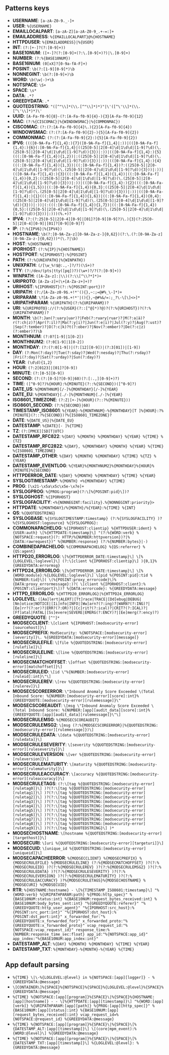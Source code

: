 ## Patterns keys

- **USERNAME**: `[a-zA-Z0-9._-]+`
- **USER**: `%{USERNAME}`
- **EMAILLOCALPART**: `[a-zA-Z][a-zA-Z0-9_.+-=:]+`
- **EMAILADDRESS**: `%{EMAILLOCALPART}@%{HOSTNAME}`
- **HTTPDUSER**: `%{EMAILADDRESS}|%{USER}`
- **INT**: `(?:[+-]?(?:[0-9]+))`
- **BASE10NUM**: `([+-]?(?:[0-9]+(?:\.[0-9]+)?)|\.[0-9]+)`
- **NUMBER**: `(?:%{BASE10NUM})`
- **BASE16NUM**: `(0[xX]?[0-9a-fA-F]+)`
- **POSINT**: `\b(?:[1-9][0-9]*)\b`
- **NONNEGINT**: `\b(?:[0-9]+)\b`
- **WORD**: `\b(\w|-)+\b`
- **NOTSPACE**: `\S+`
- **SPACE**: `\s*`
- **DATA**: `.*?`
- **GREEDYDATA**: `.*`
- **QUOTEDSTRING**: `"([^"\\]*(\\.[^"\\]*)*)"|\'([^\'\\]*(\\.[^\'\\]*)*)\'`
- **UUID**: `[A-Fa-f0-9]{8}-(?:[A-Fa-f0-9]{4}-){3}[A-Fa-f0-9]{12}`
- **MAC**: `(?:%{CISCOMAC}|%{WINDOWSMAC}|%{COMMONMAC})`
- **CISCOMAC**: `(?:(?:[A-Fa-f0-9]{4}\.){2}[A-Fa-f0-9]{4})`
- **WINDOWSMAC**: `(?:(?:[A-Fa-f0-9]{2}-){5}[A-Fa-f0-9]{2})`
- **COMMONMAC**: `(?:(?:[A-Fa-f0-9]{2}:){5}[A-Fa-f0-9]{2})`
- **IPV6**: `((([0-9A-Fa-f]{1,4}:){7}([0-9A-Fa-f]{1,4}|:))|(([0-9A-Fa-f]{1,4}:){6}(:[0-9A-Fa-f]{1,4}|((25[0-5]|2[0-4]\d|1\d\d|[1-9]?\d)(\.(25[0-5]|2[0-4]\d|1\d\d|[1-9]?\d)){3})|:))|(([0-9A-Fa-f]{1,4}:){5}(((:[0-9A-Fa-f]{1,4}){1,2})|:((25[0-5]|2[0-4]\d|1\d\d|[1-9]?\d)(\.(25[0-5]|2[0-4]\d|1\d\d|[1-9]?\d)){3})|:))|(([0-9A-Fa-f]{1,4}:){4}(((:[0-9A-Fa-f]{1,4}){1,3})|((:[0-9A-Fa-f]{1,4})?:((25[0-5]|2[0-4]\d|1\d\d|[1-9]?\d)(\.(25[0-5]|2[0-4]\d|1\d\d|[1-9]?\d)){3}))|:))|(([0-9A-Fa-f]{1,4}:){3}(((:[0-9A-Fa-f]{1,4}){1,4})|((:[0-9A-Fa-f]{1,4}){0,2}:((25[0-5]|2[0-4]\d|1\d\d|[1-9]?\d)(\.(25[0-5]|2[0-4]\d|1\d\d|[1-9]?\d)){3}))|:))|(([0-9A-Fa-f]{1,4}:){2}(((:[0-9A-Fa-f]{1,4}){1,5})|((:[0-9A-Fa-f]{1,4}){0,3}:((25[0-5]|2[0-4]\d|1\d\d|[1-9]?\d)(\.(25[0-5]|2[0-4]\d|1\d\d|[1-9]?\d)){3}))|:))|(([0-9A-Fa-f]{1,4}:){1}(((:[0-9A-Fa-f]{1,4}){1,6})|((:[0-9A-Fa-f]{1,4}){0,4}:((25[0-5]|2[0-4]\d|1\d\d|[1-9]?\d)(\.(25[0-5]|2[0-4]\d|1\d\d|[1-9]?\d)){3}))|:))|(:(((:[0-9A-Fa-f]{1,4}){1,7})|((:[0-9A-Fa-f]{1,4}){0,5}:((25[0-5]|2[0-4]\d|1\d\d|[1-9]?\d)(\.(25[0-5]|2[0-4]\d|1\d\d|[1-9]?\d)){3}))|:)))(%.+)?`
- **IPV4**: `(?:(?:25[0-5]|2[0-4][0-9]|[01]?[0-9][0-9]?)\.){3}(?:25[0-5]|2[0-4][0-9]|[01]?[0-9][0-9]?)`
- **IP**: `(?:%{IPV6}|%{IPV4})`
- **HOSTNAME**: `\b(?:[0-9A-Za-z][0-9A-Za-z-]{0,62})(?:\.(?:[0-9A-Za-z][0-9A-Za-z-]{0,62}))*(\.?|\b)`
- **HOST**: `%{HOSTNAME}`
- **IPORHOST**: `(?:%{IP}|%{HOSTNAME})`
- **HOSTPORT**: `%{IPORHOST}:%{POSINT}`
- **PATH**: `(?:%{UNIXPATH}|%{WINPATH})`
- **UNIXPATH**: `(/[\w_%!$@:.,-]?/?)(\S+)?`
- **TTY**: `(?:/dev/(pts|tty([pq])?)(\w+)?/?(?:[0-9]+))`
- **WINPATH**: `([A-Za-z]:|\\)(?:\\[^\\?*]*)+`
- **URIPROTO**: `[A-Za-z]+(\+[A-Za-z+]+)?`
- **URIHOST**: `%{IPORHOST}(?::%{POSINT:port})?`
- **URIPATH**: `(?:/[A-Za-z0-9$.+!*'(){},~:;=@#%_\-]*)+`
- **URIPARAM**: `\?[A-Za-z0-9$.+!*'|(){},~@#%&/=:;_?\-\[\]<>]*`
- **URIPATHPARAM**: `%{URIPATH}(?:%{URIPARAM})?`
- **URI**: `%{URIPROTO}://(?:%{USER}(?::[^@]*)?@)?(?:%{URIHOST})?(?:%{URIPATHPARAM})?`
- **MONTH**: `\b(?:Jan(?:uary|uar)?|Feb(?:ruary|ruar)?|M(?:a|ä)?r(?:ch|z)?|Apr(?:il)?|Ma(?:y|i)?|Jun(?:e|i)?|Jul(?:y)?|Aug(?:ust)?|Sep(?:tember)?|O(?:c|k)?t(?:ober)?|Nov(?:ember)?|De(?:c|z)(?:ember)?)\b`
- **MONTHNUM**: `(?:0?[1-9]|1[0-2])`
- **MONTHNUM2**: `(?:0[1-9]|1[0-2])`
- **MONTHDAY**: `(?:(?:0[1-9])|(?:[12][0-9])|(?:3[01])|[1-9])`
- **DAY**: `(?:Mon(?:day)?|Tue(?:sday)?|Wed(?:nesday)?|Thu(?:rsday)?|Fri(?:day)?|Sat(?:urday)?|Sun(?:day)?)`
- **YEAR**: `(\d\d){1,2}`
- **HOUR**: `(?:2[0123]|[01]?[0-9])`
- **MINUTE**: `(?:[0-5][0-9])`
- **SECOND**: `(?:(?:[0-5]?[0-9]|60)(?:[:.,][0-9]+)?)`
- **TIME**: `([^0-9]?)%{HOUR}:%{MINUTE}(?::%{SECOND})([^0-9]?)`
- **DATE_US**: `%{MONTHNUM}[/-]%{MONTHDAY}[/-]%{YEAR}`
- **DATE_EU**: `%{MONTHDAY}[./-]%{MONTHNUM}[./-]%{YEAR}`
- **ISO8601_TIMEZONE**: `(?:Z|[+-]%{HOUR}(?::?%{MINUTE}))`
- **ISO8601_SECOND**: `(?:%{SECOND}|60)`
- **TIMESTAMP_ISO8601**: `%{YEAR}-%{MONTHNUM}-%{MONTHDAY}[T ]%{HOUR}:?%{MINUTE}(?::?%{SECOND})?%{ISO8601_TIMEZONE}?`
- **DATE**: `%{DATE_US}|%{DATE_EU}`
- **DATESTAMP**: `%{DATE}[- ]%{TIME}`
- **TZ**: `(?:[PMCE][SD]T|UTC)`
- **DATESTAMP_RFC822**: `%{DAY} %{MONTH} %{MONTHDAY} %{YEAR} %{TIME} %{TZ}`
- **DATESTAMP_RFC2822**: `%{DAY}, %{MONTHDAY} %{MONTH} %{YEAR} %{TIME} %{ISO8601_TIMEZONE}`
- **DATESTAMP_OTHER**: `%{DAY} %{MONTH} %{MONTHDAY} %{TIME} %{TZ} %{YEAR}`
- **DATESTAMP_EVENTLOG**: `%{YEAR}%{MONTHNUM2}%{MONTHDAY}%{HOUR}%{MINUTE}%{SECOND}`
- **HTTPDERROR_DATE**: `%{DAY} %{MONTH} %{MONTHDAY} %{TIME} %{YEAR}`
- **SYSLOGTIMESTAMP**: `%{MONTH} +%{MONTHDAY} %{TIME}`
- **PROG**: `[\x21-\x5a\x5c\x5e-\x7e]+`
- **SYSLOGPROG**: `%{PROG:program}(?:\[%{POSINT:pid}\])?`
- **SYSLOGHOST**: `%{IPORHOST}`
- **SYSLOGFACILITY**: `<%{NONNEGINT:facility}.%{NONNEGINT:priority}>`
- **HTTPDATE**: `%{MONTHDAY}/%{MONTH}/%{YEAR}:%{TIME} %{INT}`
- **QS**: `%{QUOTEDSTRING}`
- **SYSLOGBASE**: `%{SYSLOGTIMESTAMP:timestamp} (?:%{SYSLOGFACILITY} )?%{SYSLOGHOST:logsource} %{SYSLOGPROG}:`
- **COMMONAPACHELOG**: `%{IPORHOST:clientip} %{HTTPDUSER:ident} %{USER:auth} \[%{HTTPDATE:timestamp}\] "(?:%{WORD:verb} %{NOTSPACE:request}(?: HTTP/%{NUMBER:httpversion})?|%{DATA:rawrequest})" %{NUMBER:response} (?:%{NUMBER:bytes}|-)`
- **COMBINEDAPACHELOG**: `%{COMMONAPACHELOG} %{QS:referrer} %{QS:agent}`
- **HTTPD20_ERRORLOG**: `\[%{HTTPDERROR_DATE:timestamp}\] \[%{LOGLEVEL:loglevel}\] (?:\[client %{IPORHOST:clientip}\] ){0,1}%{GREEDYDATA:errormsg}`
- **HTTPD24_ERRORLOG**: `\[%{HTTPDERROR_DATE:timestamp}\] \[%{WORD:module}:%{LOGLEVEL:loglevel}\] \[pid %{POSINT:pid}:tid %{NUMBER:tid}\]( \(%{POSINT:proxy_errorcode}\)%{DATA:proxy_errormessage}:)?( \[client %{IPORHOST:client}:%{POSINT:clientport}\])? %{DATA:errorcode}: %{GREEDYDATA:message}`
- **HTTPD_ERRORLOG**: `%{HTTPD20_ERRORLOG}|%{HTTPD24_ERRORLOG}`
- **LOGLEVEL**: `([Aa]lert|ALERT|[Tt]race|TRACE|[Dd]ebug|DEBUG|[Nn]otice|NOTICE|[Ii]nfo|INFO|[Ww]arn?(?:ing)?|WARN?(?:ING)?|[Ee]rr?(?:or)?|ERR?(?:OR)?|[Cc]rit?(?:ical)?|CRIT?(?:ICAL)?|[Ff]atal|FATAL|[Ss]evere|SEVERE|EMERG(?:ENCY)?|[Ee]merg(?:ency)?)`
- **GREEDYQUOTE**: `[^"]*`
- **MODSECCLIENT**: `\[client %{IPORHOST:[modsecurity-error][sourcehost]}\]`
- **MODSECPREFIX**: `ModSecurity: %{NOTSPACE:[modsecurity-error][severity]}\. %{GREEDYDATA:[modsecurity-error][message]}`
- **MODSECRULEFILE**: `\[file %{QUOTEDSTRING:[modsecurity-error][rulefile]}\]`
- **MODSECRULELINE**: `\[line %{QUOTEDSTRING:[modsecurity-error][ruleline]}\]`
- **MODSECMATCHOFFSET**: `\[offset %{QUOTEDSTRING:[modsecurity-error][matchoffset]}\]`
- **MODSECRULEID**: `\[id \"%{NUMBER:[modsecurity-error][ruleid]:int}\"\]`
- **MODSECRULEREV**: `\[rev %{QUOTEDSTRING:[modsecurity-error][rulerev]}\]`
- **MODSECSCOREERROR**: `\"Inbound Anomaly Score Exceeded \(Total Inbound Score: %{NUMBER:[modsecurity-error][score]:int}%{GREEDYQUOTE:[modsecurity-error][rulemessage]}\"`
- **MODSECSCOREAUDIT**: `\[msg \"Inbound Anomaly Score Exceeded \(Total Inbound Score: %{NUMBER:[app][audit_data][score]:int}%{GREEDYQUOTE:[app][audit_data][rulemessage]}\"\]`
- **MODSECRULEMSG**: `%{MODSECSCOREAUDIT}`
- **MODSECRULEMSG2**: `\[msg (?:%{MODSECSCOREERROR}|%{QUOTEDSTRING:[modsecurity-error][rulemessage]})\]`
- **MODSECRULEDATA**: `\[data %{QUOTEDSTRING:[modsecurity-error][ruledata]}\]`
- **MODSECRULESEVERITY**: `\[severity %{QUOTEDSTRING:[modsecurity-error][ruleseverity]}\]`
- **MODSECRULEVERSION**: `\[ver %{QUOTEDSTRING:[modsecurity-error][ruleversion]}\]`
- **MODSECRULEMATURITY**: `\[maturity %{QUOTEDSTRING:[modsecurity-error][rulematurity]}\]`
- **MODSECRULEACCURACY**: `\[accuracy %{QUOTEDSTRING:[modsecurity-error][ruleaccuracy]}\]`
- **MODSECRULETAGS**: `(?:\[tag %{QUOTEDSTRING:[modsecurity-error][ruletag0]}\] )?(?:\[tag %{QUOTEDSTRING:[modsecurity-error][ruletag1]}\] )?(?:\[tag %{QUOTEDSTRING:[modsecurity-error][ruletag2]}\] )?(?:\[tag %{QUOTEDSTRING:[modsecurity-error][ruletag3]}\] )?(?:\[tag %{QUOTEDSTRING:[modsecurity-error][ruletag4]}\] )?(?:\[tag %{QUOTEDSTRING:[modsecurity-error][ruletag5]}\] )?(?:\[tag %{QUOTEDSTRING:[modsecurity-error][ruletag6]}\] )?(?:\[tag %{QUOTEDSTRING:[modsecurity-error][ruletag7]}\] )?(?:\[tag %{QUOTEDSTRING:[modsecurity-error][ruletag8]}\] )?(?:\[tag %{QUOTEDSTRING:[modsecurity-error][ruletag9]}\] )?(?:\[tag %{QUOTEDSTRING}\] )*`
- **MODSECHOSTNAME**: `\[hostname %{QUOTEDSTRING:[modsecurity-error][targethost]}\]`
- **MODSECURI**: `\[uri %{QUOTEDSTRING:[modsecurity-error][targeturi]}\]`
- **MODSECUID**: `\[unique_id %{QUOTEDSTRING:[modsecurity-error][uniqueid]}\]`
- **MODSECAPACHEERROR**: `%{MODSECCLIENT} %{MODSECPREFIX} %{MODSECRULEFILE} %{MODSECRULELINE} (?:%{MODSECMATCHOFFSET} )?(?:%{MODSECRULEID} )?(?:%{MODSECRULEREV} )?(?:%{MODSECRULEMSG2} )?(?:%{MODSECRULEDATA} )?(?:%{MODSECRULESEVERITY} )?(?:%{MODSECRULEVERSION} )?(?:%{MODSECRULEMATURITY} )?(?:%{MODSECRULEACCURACY} )?%{MODSECRULETAGS}%{MODSECHOSTNAME} %{MODSECURI} %{MODSECUID}`
- **RTR**: `%{HOSTNAME:hostname} - \[%{TIMESTAMP_ISO8601:timestamp}\] "%{WORD:verb} %{URIPATHPARAM:path} %{PROG:http_spec}" %{BASE10NUM:status:int} %{BASE10NUM:request_bytes_received:int} %{BASE10NUM:body_bytes_sent:int} "%{GREEDYQUOTE:referer}" "%{GREEDYQUOTE:http_user_agent}" "%{IPORHOST:src_host}:%{POSINT:src_port:int}" "%{IPORHOST:dst_host}:%{POSINT:dst_port:int}" x_forwarded_for:"%{GREEDYQUOTE:x_forwarded_for}" x_forwarded_proto:"%{GREEDYQUOTE:x_forwarded_proto}" vcap_request_id:"%{NOTSPACE:vcap_request_id}" response_time:%{NUMBER:response_time_sec:float} app_id:"%{NOTSPACE:app_id}" app_index:"%{BASE10NUM:app_index:int}"`
- **DATESTAMP_ALT**: `%{DAY} %{MONTH} %{MONTHDAY} %{TIME} %{YEAR}`
- **DATESTAMP_TXT**: `%{MONTHDAY}-%{MONTH}-%{YEAR} %{TIME}`

## App default parsing

- `%{TIME} \|\-%{LOGLEVEL:@level} in %{NOTSPACE:[app][logger]} - %{GREEDYDATA:@message}`
- `\[CONTAINER\]%{SPACE}%{NOTSPACE}%{SPACE}%{LOGLEVEL:@level}%{SPACE}%{GREEDYDATA:@message}`
- `%{TIME} %{NOTSPACE:[app][program]}%{SPACE}\|%{SPACE}%{HOSTNAME:[app][hostname]} - - \[%{HTTPDATE:[app][timestamp]}\] "%{WORD:[app][verb]} %{URIPATHPARAM:[app][path]} %{PROG:[app][http_spec]}" %{BASE10NUM:[app][status]:int} %{BASE10NUM:[app][request_bytes_received]:int} vcap_request_id=%{NOTSPACE:@request_id} %{GREEDYDATA:@message}`
- `%{TIME} %{NOTSPACE:[app][program]}%{SPACE}\|%{SPACE}\[%{DATESTAMP_ALT:[app][timestamp]}\] \[(core|mpm_event):%{WORD:@level}\] %{GREEDYDATA:@message}`
- `%{TIME} %{NOTSPACE:[app][program]}%{SPACE}\|%{SPACE}\[%{DATESTAMP_TXT:[app][timestamp]}\] %{LOGLEVEL:@level}: %{GREEDYDATA:@message}`